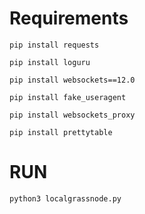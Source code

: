 # Requirements
```
pip install requests
```
```
pip install loguru
```
```
pip install websockets==12.0
```
```
pip install fake_useragent
```
```
pip install websockets_proxy
```
```
pip install prettytable
```


# RUN
```
python3 localgrassnode.py
```
